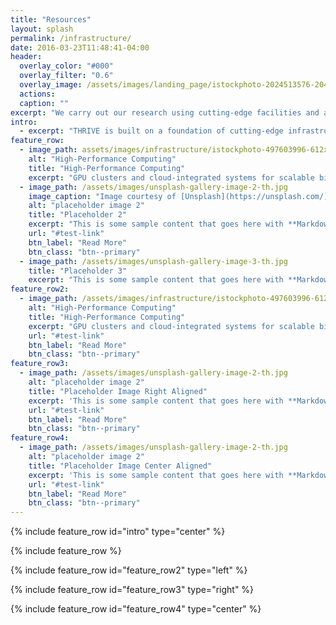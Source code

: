 ```yaml
---
title: "Resources"
layout: splash
permalink: /infrastructure/
date: 2016-03-23T11:48:41-04:00
header:
  overlay_color: "#000"
  overlay_filter: "0.6"
  overlay_image: /assets/images/landing_page/istockphoto-2024513576-2048x2048.jpg
  actions:
  caption: ""
excerpt: "We carry out our research using cutting-edge facilities and advanced resources that enable innovation in digital health, diagnostics, and therapeutics."
intro: 
  - excerpt: "THRIVE is built on a foundation of cutting-edge infrastructure designed to accelerate translational healthcare innovation. From high-performance computing and advanced medical imaging to bespoke data annotation platforms and biotherapeutic laboratories, our facilities empower interdisciplinary teams to move seamlessly from discovery to impact. \rCentral to our mission is secure, ethically governed access to clinical data and biobanking resources, enabling scalable, reproducible, and patient-centred research at regional, national, and global levels."
feature_row:
  - image_path: assets/images/infrastructure/istockphoto-497603996-612x612.jpg
    alt: "High-Performance Computing"
    title: "High-Performance Computing"
    excerpt: "GPU clusters and cloud-integrated systems for scalable biomedical data analysis and model training."
  - image_path: /assets/images/unsplash-gallery-image-2-th.jpg
    image_caption: "Image courtesy of [Unsplash](https://unsplash.com/)"
    alt: "placeholder image 2"
    title: "Placeholder 2"
    excerpt: "This is some sample content that goes here with **Markdown** formatting."
    url: "#test-link"
    btn_label: "Read More"
    btn_class: "btn--primary"
  - image_path: /assets/images/unsplash-gallery-image-3-th.jpg
    title: "Placeholder 3"
    excerpt: "This is some sample content that goes here with **Markdown** formatting."
feature_row2:
  - image_path: /assets/images/infrastructure/istockphoto-497603996-612x612.jpg
    alt: "High-Performance Computing"
    title: "High-Performance Computing"
    excerpt: "GPU clusters and cloud-integrated systems for scalable biomedical data analysis and model training."
    url: "#test-link"
    btn_label: "Read More"
    btn_class: "btn--primary"
feature_row3:
  - image_path: /assets/images/unsplash-gallery-image-2-th.jpg
    alt: "placeholder image 2"
    title: "Placeholder Image Right Aligned"
    excerpt: 'This is some sample content that goes here with **Markdown** formatting. Right aligned with `type="right"`'
    url: "#test-link"
    btn_label: "Read More"
    btn_class: "btn--primary"
feature_row4:
  - image_path: /assets/images/unsplash-gallery-image-2-th.jpg
    alt: "placeholder image 2"
    title: "Placeholder Image Center Aligned"
    excerpt: 'This is some sample content that goes here with **Markdown** formatting. Centered with `type="center"`'
    url: "#test-link"
    btn_label: "Read More"
    btn_class: "btn--primary"
---
```


{% include feature_row id="intro" type="center" %}

{% include feature_row %}

{% include feature_row id="feature_row2" type="left" %}

{% include feature_row id="feature_row3" type="right" %}

{% include feature_row id="feature_row4" type="center" %}
